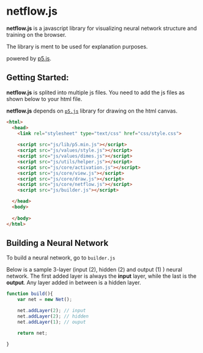 # netflow.js
**netflow.js** is a javascript library for visualizing neural network structure and training on the browser. 

The library is ment to be used for explanation purposes. 

powered by [p5.js](https://p5js.org/).

## Getting Started:

**netflow.js** is splited into multiple js files. You need to add the js files as shown below to your html file. 

**netflow.js** depends on [`p5.js`](https://p5js.org/) library for drawing on the html canvas. 

```html
<html>
  <head>
    <link rel="stylesheet" type="text/css" href="css/style.css">
    
    <script src="js/lib/p5.min.js"></script>
    <script src="js/values/style.js"></script>
    <script src="js/values/dimes.js"></script>
    <script src="js/utils/helper.js"></script>
    <script src="js/core/activation.js"></script>
    <script src="js/core/view.js"></script>
    <script src="js/core/draw.js"></script>
    <script src="js/core/netflow.js"></script>
    <script src="js/builder.js"></script>

  </head>
  <body>
    
  </body>
</html>
```
## Building a Neural Network

To build a neural network, go to `builder.js` 

Below is a sample 3-layer (input (2), hidden (2) and output (1) ) neural network. 
The first added layer is always the **input** layer, while the last is the **output**. Any layer added in between is a hidden layer.

```javascript
function build(){
    var net = new Net();

    net.addLayer(2); // input 
    net.addLayer(2); // hidden
    net.addLayer(1); // ouput

    return net;

}

```




